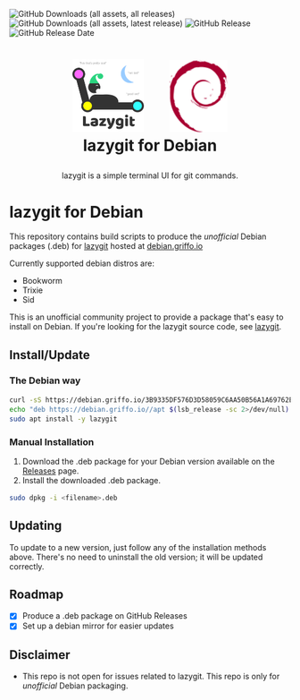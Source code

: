 ![GitHub Downloads (all assets, all releases)](https://img.shields.io/github/downloads/dariogriffo/lazygit-debian/total)
![GitHub Downloads (all assets, latest release)](https://img.shields.io/github/downloads/dariogriffo/lazygit-debian/latest/total)
![GitHub Release](https://img.shields.io/github/v/release/dariogriffo/lazygit-debian)
![GitHub Release Date](https://img.shields.io/github/release-date/dariogriffo/lazygit-debian)

<h1>
   <p align="center">
     <a href="https://lazygit.org/"><img src="https://github.com/dariogriffo/lazygit-debian/blob/main/lazygit-logo.png" alt="lazygit Logo" width="128" style="margin-right: 20px"></a>
     <a href="https://www.debian.org/"><img src="https://github.com/dariogriffo/lazygit-debian/blob/main/debian-logo.png" alt="Debian Logo" width="104" style="margin-left: 20px"></a>
     <br>lazygit for Debian
   </p>
</h1>
<p align="center">
 lazygit is a simple terminal UI for git commands.
</p>

# lazygit for Debian

This repository contains build scripts to produce the _unofficial_ Debian packages
(.deb) for [lazygit](https://github.com/jesseduffield/lazygit/) hosted at [debian.griffo.io](https://debian.griffo.io)

Currently supported debian distros are:
- Bookworm
- Trixie
- Sid

This is an unofficial community project to provide a package that's easy to
install on Debian. If you're looking for the lazygit source code, see
[lazygit](https://github.com/jesseduffield/lazygit/).

## Install/Update

### The Debian way

```sh
curl -sS https://debian.griffo.io/3B9335DF576D3D58059C6AA50B56A1A69762E9FF.asc | gpg --dearmor --yes -o /etc/apt/trusted.gpg.d/debian.griffo.io.gpg
echo "deb https://debian.griffo.io//apt $(lsb_release -sc 2>/dev/null) main" | sudo tee /etc/apt/sources.list.d/debian.griffo.io.list
sudo apt install -y lazygit
```

### Manual Installation

1. Download the .deb package for your Debian version available on
   the [Releases](https://github.com/dariogriffo/lazygit-debian/releases) page.
2. Install the downloaded .deb package.

```sh
sudo dpkg -i <filename>.deb
```
## Updating

To update to a new version, just follow any of the installation methods above. There's no need to uninstall the old version; it will be updated correctly.

## Roadmap

- [x] Produce a .deb package on GitHub Releases
- [x] Set up a debian mirror for easier updates

## Disclaimer

- This repo is not open for issues related to lazygit. This repo is only for _unofficial_ Debian packaging.
